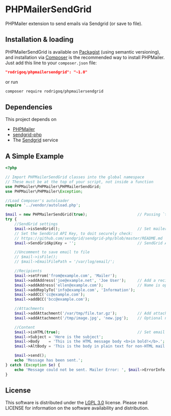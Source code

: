 # PHPMailerSendGrid
PHPMailer extension to send emails via Sendgrid (or save to file).

## Installation & loading

PHPMailerSendGrid is available on [Packagist](https://packagist.org/packages/rodrigoq/phpmailersendgrid) (using semantic versioning), and installation via [Composer](https://getcomposer.org) is the recommended way to install PHPMailer. Just add this line to your `composer.json` file:

```json
"rodrigoq/phpmailersendgrid": "~1.0"
```

or run

```sh
composer require rodrigoq/phpmailersendgrid
```

## Dependencies

This project depends on

* [PHPMailer](https://github.com/PHPMailer/PHPMailer)
* [sendgrid-php](https://github.com/sendgrid/sendgrid-php)
* The [Sendgrid](https://sendgrid.com) service

## A Simple Example
```php
<?php

// Import PHPMailerSendGrid classes into the global namespace
// These must be at the top of your script, not inside a function
use PHPMailer\PHPMailer\PHPMailerSendGrid;
use PHPMailer\PHPMailer\Exception;

//Load Composer's autoloader
require '../vendor/autoload.php';

$mail = new PHPMailerSendGrid(true);                      // Passing `true` enables exceptions
try {
    //SendGrid settings
    $mail->isSendGrid();                                  // Set mailer to use SendGrid
    // Set the SendGrid API Key, to doit securely check:
    // https://github.com/sendgrid/sendgrid-php/blob/master/README.md
    $mail->SendGridApiKey = '';                           // SendGrid API Key.

    //Uncomment to save email to file
    // $mail->isFile();
    // $mail->EmailFilePath = '/var/log/email/';

    //Recipients
    $mail->setFrom('from@example.com', 'Mailer');
    $mail->addAddress('joe@example.net', 'Joe User');     // Add a recipient
    $mail->addAddress('ellen@example.com');               // Name is optional
    $mail->addReplyTo('info@example.com', 'Information');
    $mail->addCC('cc@example.com');
    $mail->addBCC('bcc@example.com');

    //Attachments
    $mail->addAttachment('/var/tmp/file.tar.gz');         // Add attachments
    $mail->addAttachment('/tmp/image.jpg', 'new.jpg');    // Optional name

    //Content
    $mail->isHTML(true);                                  // Set email format to HTML
    $mail->Subject = 'Here is the subject';
    $mail->Body    = 'This is the HTML message body <b>in bold!</b>.';
    $mail->AltBody = 'This is the body in plain text for non-HTML mail clients.';

    $mail->send();
    echo 'Message has been sent.';
} catch (Exception $e) {
    echo 'Message could not be sent. Mailer Error: ', $mail->ErrorInfo;
}
```

## License
This software is distributed under the [LGPL 3.0](http://www.gnu.org/licenses/lgpl-3.0.html) license. Please read LICENSE for information on the software availability and distribution.

